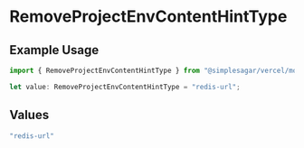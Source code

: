 # RemoveProjectEnvContentHintType

## Example Usage

```typescript
import { RemoveProjectEnvContentHintType } from "@simplesagar/vercel/models/removeprojectenvop.js";

let value: RemoveProjectEnvContentHintType = "redis-url";
```

## Values

```typescript
"redis-url"
```